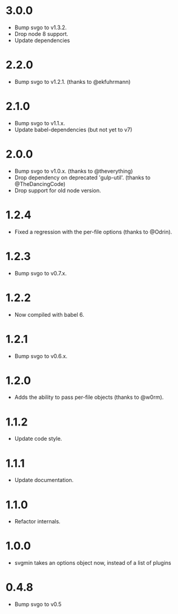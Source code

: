 # 3.0.0

* Bump svgo to v1.3.2.
* Drop node 8 support.
* Update dependencies

# 2.2.0

* Bump svgo to v1.2.1. (thanks to @ekfuhrmann)

# 2.1.0

* Bump svgo to v1.1.x.
* Update babel-dependencies (but not yet to v7)

# 2.0.0

* Bump svgo to v1.0.x. (thanks to @theverything)
* Drop dependency on deprecated 'gulp-util'. (thanks to @TheDancingCode)
* Drop support for old node version.

# 1.2.4

* Fixed a regression with the per-file options (thanks to @Odrin).

# 1.2.3

* Bump svgo to v0.7.x.

# 1.2.2

* Now compiled with babel 6.

# 1.2.1

* Bump svgo to v0.6.x.

# 1.2.0

* Adds the ability to pass per-file objects (thanks to @w0rm).

# 1.1.2

* Update code style.

# 1.1.1

* Update documentation.

# 1.1.0

* Refactor internals.

# 1.0.0

* svgmin takes an options object now, instead of a list of plugins

# 0.4.8

* Bump svgo to v0.5
